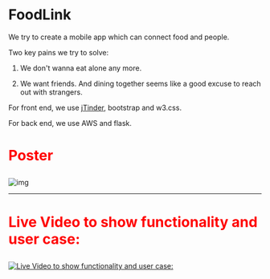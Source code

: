 # FoodLink

We try to create a mobile app which can connect food and people.

Two key pains we try to solve:

1. We don't wanna eat alone any more.

2. We want friends. And dining together seems like a good excuse to reach out with strangers.

For front end, we use [jTinder](https://github.com/do-web/jTinder), bootstrap and w3.css.

For back end, we use AWS and flask.

# **<p style="color:red">Poster</p>**
![img](http://i.imgur.com/zkzt7SI.png)



----------------------------------------------------------



# **<p style="color:red">Live Video to show functionality and user case:</p>**

[![Live Video to show functionality and user case:](http://i.imgur.com/EgXkOXo.jpg)](https://www.youtube.com/watch?v=0MdodCUinL0)
